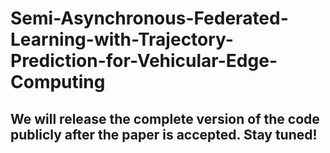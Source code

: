 # Semi-Asynchronous-Federated-Learning-with-Trajectory-Prediction-for-Vehicular-Edge-Computing

## We will release the complete version of the code publicly after the paper is accepted. Stay tuned!
